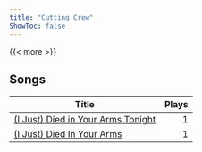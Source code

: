 ```yaml
---
title: "Cutting Crew"
ShowToc: false
---
```


{{< more >}}

## Songs
Title | Plays 
----- | -----: 
[(I Just) Died in Your Arms Tonight](/songs/i-just-died-in-your-arms-tonight) | 1
[(I Just) Died In Your Arms](/songs/i-just-died-in-your-arms) | 1

